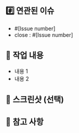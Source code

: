 ## #️⃣ 연관된 이슈
- #[Issue number]
- close : #[Issue number]
<!-- 이슈 완료되었을 때만 close 붙여주세요 --> 

## 📝 작업 내용
<!-- 이번 PR에서 작업한 내용을 설명해 주세요 -->
- 내용 1
- 내용 2

## 📸 스크린샷 (선택)
<!-- 실행 결과를 첨부해 주세요 -->

## 📢 참고 사항
<!-- 특별히 봐주었으면 하는 부분과 참고해야 할 사항이 있다면 작성해 주세요 -->
<!-- ex) 메서드 XXX의 이름을 더 잘 짓고 싶은데 혹시 좋은 명칭이 있을까요? -->
<!-- ex) yml 변경했습니다 -->

